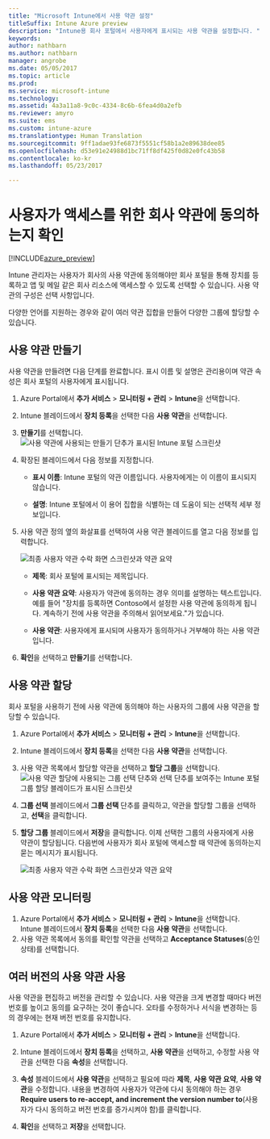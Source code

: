 ```yaml
---
title: "Microsoft Intune에서 사용 약관 설정"
titleSuffix: Intune Azure preview
description: "Intune용 회사 포털에서 사용자에게 표시되는 사용 약관을 설정합니다. "
keywords: 
author: nathbarn
ms.author: nathbarn
manager: angrobe
ms.date: 05/05/2017
ms.topic: article
ms.prod: 
ms.service: microsoft-intune
ms.technology: 
ms.assetid: 4a3a11a8-9c0c-4334-8c6b-6fea4d0a2efb
ms.reviewer: amyro
ms.suite: ems
ms.custom: intune-azure
ms.translationtype: Human Translation
ms.sourcegitcommit: 9ff1adae93fe6873f5551cf58b1a2e89638dee85
ms.openlocfilehash: d53e91e24988d1bc71ff8df425f0d82e0fc43b58
ms.contentlocale: ko-kr
ms.lasthandoff: 05/23/2017

---
```


# <a name="ensure-users-accept-company-terms-for-access"></a>사용자가 액세스를 위한 회사 약관에 동의하는지 확인

[!INCLUDE[azure_preview](./includes/azure_preview.md)]

Intune 관리자는 사용자가 회사의 사용 약관에 동의해야만 회사 포털을 통해 장치를 등록하고 앱 및 메일 같은 회사 리소스에 액세스할 수 있도록 선택할 수 있습니다. 사용 약관의 구성은 선택 사항입니다.

다양한 언어를 지원하는 경우와 같이 여러 약관 집합을 만들어 다양한 그룹에 할당할 수 있습니다.

## <a name="create-terms-and-conditions"></a>사용 약관 만들기
사용 약관을 만들려면 다음 단계를 완료합니다. 표시 이름 및 설명은 관리용이며 약관 속성은 회사 포털의 사용자에게 표시됩니다.

1. Azure Portal에서 **추가 서비스** > **모니터링 + 관리** > **Intune**을 선택합니다.

2. Intune 블레이드에서 **장치 등록**을 선택한 다음 **사용 약관**을 선택합니다.

3. **만들기**를 선택합니다.
![사용 약관에 사용되는 만들기 단추가 표시된 Intune 포털 스크린샷](media/terms-create-terms.png)

4. 확장된 블레이드에서 다음 정보를 지정합니다.

   - **표시 이름**: Intune 포털의 약관 이름입니다. 사용자에게는 이 이름이 표시되지 않습니다.

   - **설명**: Intune 포털에서 이 용어 집합을 식별하는 데 도움이 되는 선택적 세부 정보입니다.

5. 사용 약관 정의 옆의 화살표를 선택하여 사용 약관 블레이드를 열고 다음 정보를 입력합니다.

   ![최종 사용자 약관 수락 화면 스크린샷과 약관 요약](./media/terms-summary-create.png)

   - **제목**: 회사 포털에 표시되는 제목입니다.

   - **사용 약관 요약**: 사용자가 약관에 동의하는 경우 의미를 설명하는 텍스트입니다. 예를 들어 "장치를 등록하면 Contoso에서 설정한 사용 약관에 동의하게 됩니다. 계속하기 전에 사용 약관을 주의해서 읽어보세요."가 있습니다.

   - **사용 약관**: 사용자에게 표시되며 사용자가 동의하거나 거부해야 하는 사용 약관입니다.

6. **확인**을 선택하고 **만들기**를 선택합니다.

## <a name="assign-terms-and-conditions"></a>사용 약관 할당

회사 포털을 사용하기 전에 사용 약관에 동의해야 하는 사용자의 그룹에 사용 약관을 할당할 수 있습니다.

1. Azure Portal에서 **추가 서비스** > **모니터링 + 관리** > **Intune**을 선택합니다.

2. Intune 블레이드에서 **장치 등록**을 선택한 다음 **사용 약관**을 선택합니다.

3. 사용 약관 목록에서 할당할 약관을 선택하고 **할당 그룹**을 선택합니다.
![사용 약관 할당에 사용되는 그룹 선택 단추와 선택 단추를 보여주는 Intune 포털 그룹 할당 블레이드가 표시된 스크린샷](media/terms-assign-groups.png)

4. **그룹 선택** 블레이드에서 **그룹 선택** 단추를 클릭하고, 약관을 할당할 그룹을 선택하고, **선택**을 클릭합니다.

5. **할당 그룹** 블레이드에서 **저장**을 클릭합니다.  이제 선택한 그룹의 사용자에게 사용 약관이 할당됩니다. 다음번에 사용자가 회사 포털에 액세스할 때 약관에 동의하는지 묻는 메시지가 표시됩니다.

   ![최종 사용자 약관 수락 화면 스크린샷과 약관 요약](./media/terms-summary-accept.png)

## <a name="monitor-a-terms-and-conditions"></a>사용 약관 모니터링

1. Azure Portal에서 **추가 서비스** > **모니터링 + 관리** > **Intune**을 선택합니다. Intune 블레이드에서 **장치 등록**을 선택한 다음 **사용 약관**을 선택합니다.
2. 사용 약관 목록에서 동의를 확인할 약관을 선택하고 **Acceptance Statuses**(승인 상태)를 선택합니다.

## <a name="work-with-multiple-versions-of-terms-and-conditions"></a>여러 버전의 사용 약관 사용
사용 약관을 편집하고 버전을 관리할 수 있습니다. 사용 약관을 크게 변경할 때마다 버전 번호를 높이고 동의를 요구하는 것이 좋습니다. 오타를 수정하거나 서식을 변경하는 등의 경우에는 현재 버전 번호를 유지합니다.

1. Azure Portal에서 **추가 서비스** > **모니터링 + 관리** > **Intune**을 선택합니다.

2. Intune 블레이드에서 **장치 등록**을 선택하고, **사용 약관**을 선택하고, 수정할 사용 약관을 선택한 다음 **속성**을 선택합니다.

4. **속성** 블레이드에서 **사용 약관**을 선택하고 필요에 따라 **제목**, **사용 약관 요약**, **사용 약관**을 수정합니다. 내용을 변경하여 사용자가 약관에 다시 동의해야 하는 경우 **Require users to re-accept, and increment the version number to**(사용자가 다시 동의하고 버전 번호를 증가시켜야 함)를 클릭합니다.

4.  **확인**을 선택하고 **저장**을 선택합니다.

